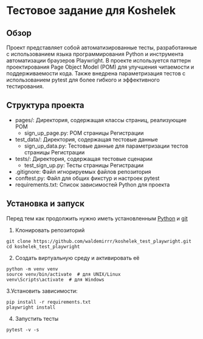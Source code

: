 # Тестовое задание для Koshelek

## Обзор

Проект представляет собой автоматизированные тесты, разработанные с использованием языка программирования Python и инструмента автоматизации браузеров Playwright.
В проекте используется паттерн проектирования Page Object Model (POM) для улучшения читаемости и поддерживаемости кода.
Также внедрена параметризация тестов с использованием pytest для более гибкого и эффективного тестирования.

## Структура проекта

- pages/: Директория, содержащая классы страниц, реализующие POM
    - sign_up_page.py: POM страницы Регистрации
- test_data/: Директория, содержащая тестовые данные
    - sign_up_data.py: Тестовые данные для параметризации тестов страницы Регистрации
- tests/: Директория, содержащая тестовые сценарии
    - test_sign_up.py: Тесты страницы Регистрации
- .gitignore: Файл игнорируемых файлов репозитория
-  conftest.py: Файл для общих фикстур и настроек pytest
-  requirements.txt: Список зависимостей Python для проекта

## Установка и запуск

Перед тем как продолжить нужно иметь установленным [Python](https://www.python.org/) и [git](https://git-scm.com/)

1. Клонировать репозиторий
```
git clone https://github.com/waldemirrr/koshelek_test_playwright.git
cd koshelek_test_playwright
```
2. Создать виртуальную среду и активировать её
```
python -m venv venv
source venv/bin/activate  # для UNIX/Linux
venv\Scripts\activate  # для Windows
```
3.Установить зависимости:
```
pip install -r requirements.txt
playwright install
```
4. Запустить тесты
```
pytest -v -s
```

